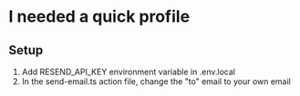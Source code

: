 

# I needed a quick profile

## Setup

1. Add RESEND_API_KEY environment variable in .env.local
2. In the send-email.ts action file, change the "to" email to your own email
